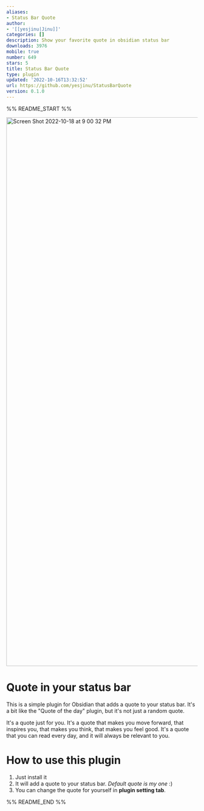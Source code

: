 ```yaml
---
aliases:
- Status Bar Quote
author:
- '[[yesjinu|Jinu]]'
categories: []
description: Show your favorite quote in obsidian status bar
downloads: 3976
mobile: true
number: 649
stars: 5
title: Status Bar Quote
type: plugin
updated: '2022-10-16T13:32:52'
url: https://github.com/yesjinu/StatusBarQuote
version: 0.1.0
---
```


%% README_START %%

<img width="1440" alt="Screen Shot 2022-10-18 at 9 00 32 PM" src="https://user-images.githubusercontent.com/45530894/196423905-933ec467-024f-4683-99df-551f351c4b87.png">


# Quote in your status bar

This is a simple plugin for Obsidian that adds a quote to your status bar. It's a bit like the "Quote of the day" plugin, but it's not just a random quote. 

It's a quote just for you. It's a quote that makes you move forward, that inspires you, that makes you think, that makes you feel good. It's a quote that you can read every day, and it will always be relevant to you.

# How to use this plugin

1. Just install it
2. It will add a quote to your status bar. _Default quote is my one_ :)
3. You can change the quote for yourself in **plugin setting tab**.


%% README_END %%